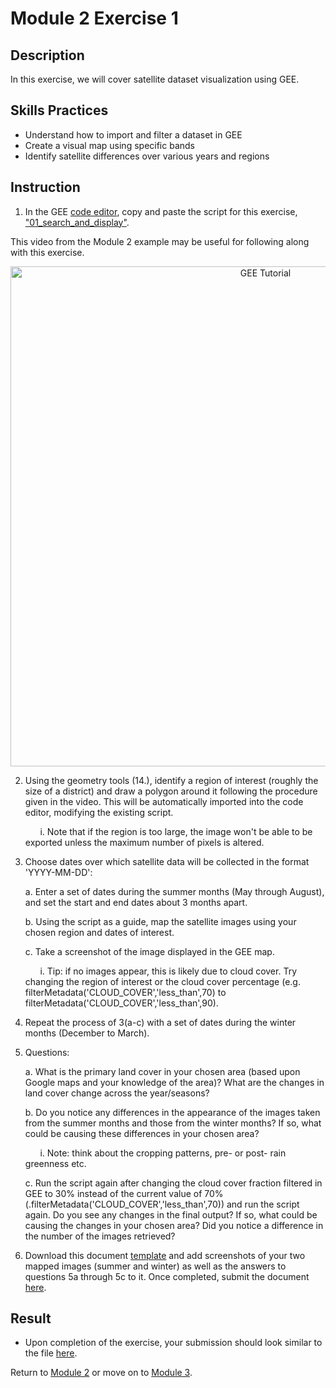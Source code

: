 # Module 2 Exercise 1 
## Description
In this exercise, we will cover satellite dataset visualization using GEE.

## Skills Practices
* Understand how to import and filter a dataset in GEE
* Create a visual map using specific bands
* Identify satellite differences over various years and regions


## Instruction
1. In the GEE [code editor](https://code.earthengine.google.com/), copy and paste the script for this exercise, ["01_search_and_display"](https://github.com/ecodynlab/GALUP/wiki/Scripts).

This video from the Module 2 example may be useful for following along with this exercise.
<p align="center">
  <a href="https://mediasite.video.ufl.edu/Mediasite/Play/68693a462a914666807e47f992dedde11d" target="_blank" rel="noopener">
    <img src="https://user-images.githubusercontent.com/84922404/140551115-a0e9d6fa-ae4b-4357-99be-0a27b1901394.png" alt= "GEE Tutorial" width="800">
  </a>
</p>

2. Using the geometry tools (14.), identify a region of interest (roughly the size of a district) and draw a polygon around it following the procedure given in the video. This will be automatically imported into the code editor, modifying the existing script. 

    &nbsp;&nbsp;&nbsp;&nbsp;&nbsp;&nbsp;i. Note that if the region is too large, the image won't be able to be exported unless the maximum number of pixels is altered.
    
3. Choose dates over which satellite data will be collected in the format 'YYYY-MM-DD':

    a. Enter a set of dates during the summer months (May through August), and set the start and end dates about 3 months apart.
  
    b. Using the script as a guide, map the satellite images using your chosen region and dates of interest.
  
    c. Take a screenshot of the image displayed in the GEE map. 
    
    &nbsp;&nbsp;&nbsp;&nbsp;&nbsp;&nbsp;i. Tip: if no images appear, this is likely due to cloud cover. Try changing the region of interest or the cloud cover percentage (e.g. filterMetadata('CLOUD_COVER','less_than',70) to filterMetadata('CLOUD_COVER','less_than',90).
  
4. Repeat the process of 3(a-c) with a set of dates during the winter months (December to March). 
5. Questions: 

    a. What is the primary land cover in your chosen area (based upon Google maps and your knowledge of the area)? What are the changes in land cover change across the year/seasons?
    
    b. Do you notice any differences in the appearance of the images taken from the summer months and those from the winter months? If so, what could be causing these differences in your chosen area?
    
    &nbsp;&nbsp;&nbsp;&nbsp;&nbsp;&nbsp;i. Note: think about the cropping patterns, pre- or post- rain greenness etc.
    
    c. Run the script again after changing the cloud cover fraction filtered in GEE to 30% instead of the current value of 70% (.filterMetadata('CLOUD_COVER','less_than',70)) and run the script again. Do you see any changes in the final output? If so, what could be causing the changes in your chosen area? Did you notice a difference in the number of the images retrieved?
    
    
6.  Download this document [template](https://github.com/ecodynlab/GALUP/files/7487735/WS2_M2E2_Submission.docx) and add screenshots of your two mapped images (summer and winter) as well as the answers to questions 5a through 5c to it. Once completed, submit the document <a href="https://github.com/ecodynlab/GALUP/issues/new?assignees=&labels=Exercises&template=assignment-submission.md&title=Add+your+name+and+the+module+number+for+submission" title="here">here</a>\.


## Result
* Upon completion of the exercise, your submission should look similar to the file [here](https://github.com/ecodynlab/GALUP/blob/main/Exercises/M2_E1.md).

</p>

Return to [Module 2](https://github.com/ecodynlab/GALUP/blob/main/Modules/Module%202.md) or move on to [Module 3](https://github.com/ecodynlab/GALUP/blob/main/Modules/Module%203.md).
